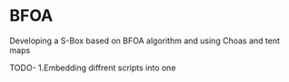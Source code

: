 # BFOA
Developing a S-Box based on BFOA algorithm and using Choas and tent maps

TODO-
1.Embedding  diffrent scripts into one

